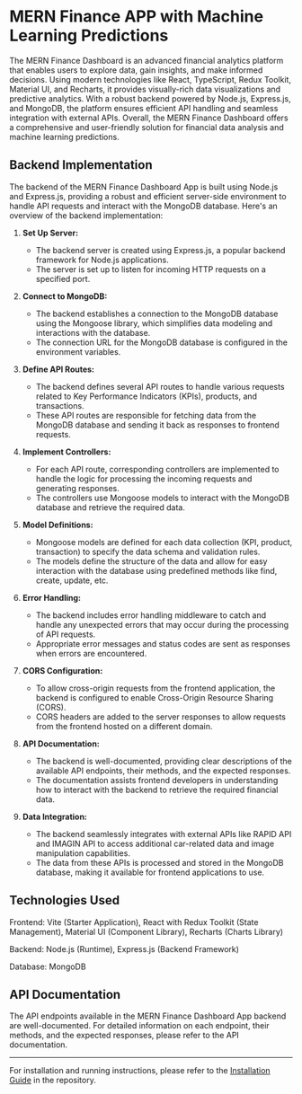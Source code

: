 # MERN Finance APP with Machine Learning Predictions

The MERN Finance Dashboard is an advanced financial analytics platform that enables users to explore data, gain insights, and make informed decisions. Using modern technologies like React, TypeScript, Redux Toolkit, Material UI, and Recharts, it provides visually-rich data visualizations and predictive analytics. With a robust backend powered by Node.js, Express.js, and MongoDB, the platform ensures efficient API handling and seamless integration with external APIs. Overall, the MERN Finance Dashboard offers a comprehensive and user-friendly solution for financial data analysis and machine learning predictions.

## Backend Implementation

The backend of the MERN Finance Dashboard App is built using Node.js and Express.js, providing a robust and efficient server-side environment to handle API requests and interact with the MongoDB database. Here's an overview of the backend implementation:

1. **Set Up Server:**
   - The backend server is created using Express.js, a popular backend framework for Node.js applications.
   - The server is set up to listen for incoming HTTP requests on a specified port.

2. **Connect to MongoDB:**
   - The backend establishes a connection to the MongoDB database using the Mongoose library, which simplifies data modeling and interactions with the database.
   - The connection URL for the MongoDB database is configured in the environment variables.

3. **Define API Routes:**
   - The backend defines several API routes to handle various requests related to Key Performance Indicators (KPIs), products, and transactions.
   - These API routes are responsible for fetching data from the MongoDB database and sending it back as responses to frontend requests.

4. **Implement Controllers:**
   - For each API route, corresponding controllers are implemented to handle the logic for processing the incoming requests and generating responses.
   - The controllers use Mongoose models to interact with the MongoDB database and retrieve the required data.

5. **Model Definitions:**
   - Mongoose models are defined for each data collection (KPI, product, transaction) to specify the data schema and validation rules.
   - The models define the structure of the data and allow for easy interaction with the database using predefined methods like find, create, update, etc.

6. **Error Handling:**
   - The backend includes error handling middleware to catch and handle any unexpected errors that may occur during the processing of API requests.
   - Appropriate error messages and status codes are sent as responses when errors are encountered.

7. **CORS Configuration:**
   - To allow cross-origin requests from the frontend application, the backend is configured to enable Cross-Origin Resource Sharing (CORS).
   - CORS headers are added to the server responses to allow requests from the frontend hosted on a different domain.

8. **API Documentation:**
   - The backend is well-documented, providing clear descriptions of the available API endpoints, their methods, and the expected responses.
   - The documentation assists frontend developers in understanding how to interact with the backend to retrieve the required financial data.

9. **Data Integration:**
   - The backend seamlessly integrates with external APIs like RAPID API and IMAGIN API to access additional car-related data and image manipulation capabilities.
   - The data from these APIs is processed and stored in the MongoDB database, making it available for frontend applications to use.

## Technologies Used

Frontend: Vite (Starter Application), React with Redux Toolkit (State Management), Material UI (Component Library), Recharts (Charts Library)

Backend: Node.js (Runtime), Express.js (Backend Framework)

Database: MongoDB

## API Documentation

The API endpoints available in the MERN Finance Dashboard App backend are well-documented. For detailed information on each endpoint, their methods, and the expected responses, please refer to the API documentation.

---

For installation and running instructions, please refer to the [Installation Guide](#installation) in the repository.
